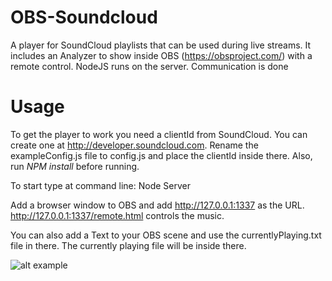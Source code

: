# OBS-Soundcloud
A player for SoundCloud playlists that can be used during live streams. It includes an Analyzer to show inside OBS (https://obsproject.com/) with a remote control. NodeJS runs on the server. Communication is done 

# Usage
To get the player to work you need a clientId from SoundCloud. You can create one at http://developer.soundcloud.com. Rename the exampleConfig.js file to config.js and place the clientId inside there. Also, run _NPM install_ before running.

To start type at command line: Node Server 

Add a browser window to OBS and add http://127.0.0.1:1337 as the URL.
http://127.0.0.1:1337/remote.html controls the music.

You can also add a Text to your OBS scene and use the currentlyPlaying.txt file in there. The currently playing file will be inside there.

![alt example](http://www.timmykokke.com/analyser.gif)
